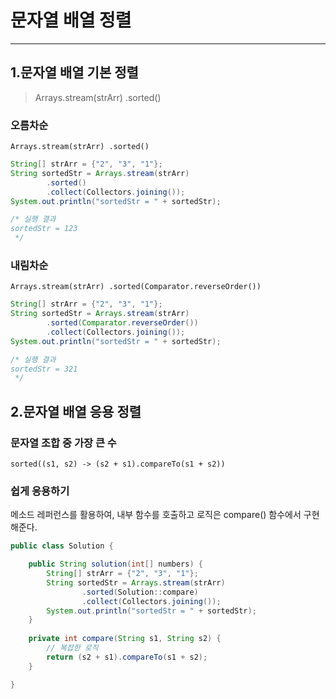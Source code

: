 # 문자열 배열 정렬

---

## 1.문자열 배열 기본 정렬

> Arrays.stream(strArr)
.sorted() 

### 오름차순

`Arrays.stream(strArr)
.sorted()`

```java
String[] strArr = {"2", "3", "1"};
String sortedStr = Arrays.stream(strArr)
        .sorted()
        .collect(Collectors.joining());
System.out.println("sortedStr = " + sortedStr);

/* 실행 결과
sortedStr = 123
 */
```

### 내림차순

`Arrays.stream(strArr)
.sorted(Comparator.reverseOrder())`

```java
String[] strArr = {"2", "3", "1"};
String sortedStr = Arrays.stream(strArr)
        .sorted(Comparator.reverseOrder())
        .collect(Collectors.joining());
System.out.println("sortedStr = " + sortedStr);

/* 실행 결과
sortedStr = 321
 */
```

## 2.문자열 배열 응용 정렬

### 문자열 조합 중 가장 큰 수
`sorted((s1, s2) -> (s2 + s1).compareTo(s1 + s2))`

### 쉽게 응용하기

메소드 레퍼런스를 활용하여, 내부 함수를 호출하고 로직은 compare() 함수에서 구현해준다.

```java
public class Solution {

    public String solution(int[] numbers) {
        String[] strArr = {"2", "3", "1"};
        String sortedStr = Arrays.stream(strArr)
                .sorted(Solution::compare)
                .collect(Collectors.joining());
        System.out.println("sortedStr = " + sortedStr);
    }
    
    private int compare(String s1, String s2) {
        // 복잡한 로직
        return (s2 + s1).compareTo(s1 + s2);
    }

}
```

